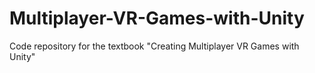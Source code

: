 # Multiplayer-VR-Games-with-Unity
Code repository for the textbook "Creating Multiplayer VR Games with Unity"
